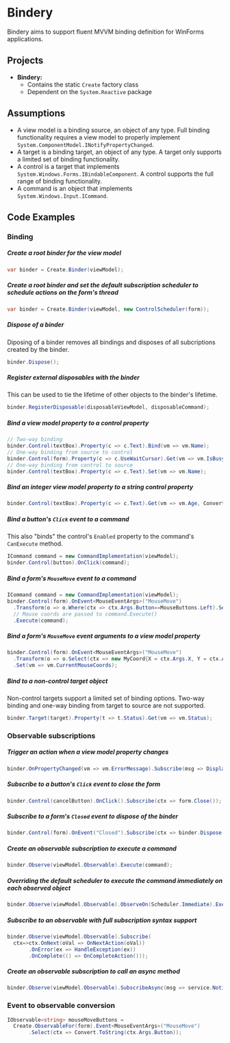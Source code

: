 Bindery
=======
Bindery aims to support fluent MVVM binding definition for WinForms applications.

Projects
--------
* **Bindery:** 
  * Contains the static `Create` factory class 
  * Dependent on the `System.Reactive` package

Assumptions
-----------
* A view model is a binding source, an object of any type. Full binding functionality requires a view model to properly implement `System.ComponentModel.INotifyPropertyChanged`.
* A target is a binding target, an object of any type. A target only supports a limited set of binding functionality.
* A control is a target that implements `System.Windows.Forms.IBindableComponent`. A control supports the full range of binding functionality.
* A command is an object that implements `System.Windows.Input.ICommand`.

Code Examples
-------------
### Binding
##### Create a root binder for the view model
```C#
var binder = Create.Binder(viewModel);
```
##### Create a root binder and set the default subscription scheduler to schedule actions on the form's thread
```C#
var binder = Create.Binder(viewModel, new ControlScheduler(form));
```
##### Dispose of a binder
Diposing of a binder removes all bindings and disposes of all subcriptions created by the binder.
```C#
binder.Dispose();
```
##### Register external disposables with the binder
This can be used to tie the lifetime of other objects to the binder's lifetime.
```C#
binder.RegisterDisposable(disposableViewModel, disposableCommand);
```
##### Bind a view model property to a control property
```C#
// Two-way binding
binder.Control(textBox).Property(c => c.Text).Bind(vm => vm.Name); 
// One-way binding from source to control
binder.Control(form).Property(c => c.UseWaitCursor).Get(vm => vm.IsBusy); 
// One-way binding from control to source
binder.Control(textBox).Property(c => c.Text).Set(vm => vm.Name); 
```
##### Bind an integer view model property to a string control property
```C#
binder.Control(textBox).Property(c => c.Text).Get(vm => vm.Age, Convert.ToString);
```
##### Bind a button's `Click` event to a command
This also "binds" the control's `Enabled` property to the command's `CanExecute` method.
```C#
ICommand command = new CommandImplementation(viewModel);
binder.Control(button).OnClick(command);
```
##### Bind a form's `MouseMove` event to a command
```C#
ICommand command = new CommandImplementation(viewModel);
binder.Control(form).OnEvent<MouseEventArgs>("MouseMove")
  .Transform(o => o.Where(ctx => ctx.Args.Button==MouseButtons.Left).Select(ctx => new {ctx.Args.X, ctx.Args.Y})) 
  // Mouse coords are passed to command.Execute()
  .Execute(command);
```
##### Bind a form's `MouseMove` event arguments to a view model property
```C#
binder.Control(form).OnEvent<MouseEventArgs>("MouseMove")
  .Transform(o => o.Select(ctx => new MyCoord{X = ctx.Args.X, Y = ctx.Args.Y}))
  .Set(vm => vm.CurrentMouseCoords);
```
##### Bind to a non-control target object
Non-control targets support a limited set of binding options. Two-way binding and one-way binding from target to source are not supported.
```C#
binder.Target(target).Property(t => t.Status).Get(vm => vm.Status);
```
### Observable subscriptions

##### Trigger an action when a view model property changes
```C#
binder.OnPropertyChanged(vm => vm.ErrorMessage).Subscribe(msg => DisplayErrorDialog(msg));
```
##### Subscribe to a button's `Click` event to close the form
```C#
binder.Control(cancelButton).OnClick().Subscribe(ctx => form.Close());
```
##### Subscribe to a form's `Closed` event to dispose of the binder
```C#
binder.Control(form).OnEvent("Closed").Subscribe(ctx => binder.Dispose());
```
##### Create an observable subscription to execute a command
```C#
binder.Observe(viewModel.Observable).Execute(command);
```
##### Overriding the default scheduler to execute the command immediately on each observed object
```C#
binder.Observe(viewModel.Observable).ObserveOn(Scheduler.Immediate).Execute(command);
```
##### Subscribe to an observable with full subscription syntax support
```C#
binder.Observe(viewModel.Observable).Subscribe(
  ctx=>ctx.OnNext(oVal => OnNextAction(oVal))
       .OnError(ex => HandleException(ex))
       .OnComplete(() => OnCompleteAction()));
```
##### Create an observable subscription to call an async method
```C#
binder.Observe(viewModel.Observable).SubscribeAsync(msg => service.NotifyAsync(msg.Value));
```
### Event to observable conversion
```C#
IObservable<string> mouseMoveButtons =
  Create.ObservableFor(form).Event<MouseEventArgs>("MouseMove")
       .Select(ctx => Convert.ToString(ctx.Args.Button));
```
